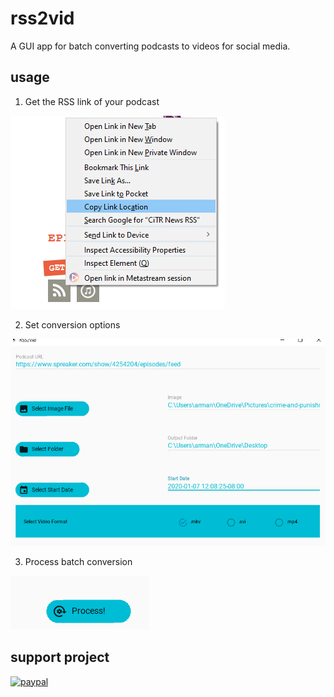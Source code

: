 # rss2vid
A GUI app for batch converting podcasts to videos for social media.
## usage

1. Get the RSS link of your podcast 

![alt text](https://github.com/armanraina/rss2vid/blob/master/Capture2.PNG "Step One")

2. Set conversion options

![alt text](https://github.com/armanraina/rss2vid/blob/master/Capture3.PNG "Step One")


3. Process batch conversion

![alt text](https://github.com/armanraina/rss2vid/blob/master/Capture4.PNG "Step One")

## support project


[![paypal](https://www.paypalobjects.com/en_US/i/btn/btn_donateCC_LG.gif)](https://www.paypal.com/cgi-bin/webscr?cmd=_s-xclick&hosted_button_id=TJ36BT8CWWEFN&source=url)
